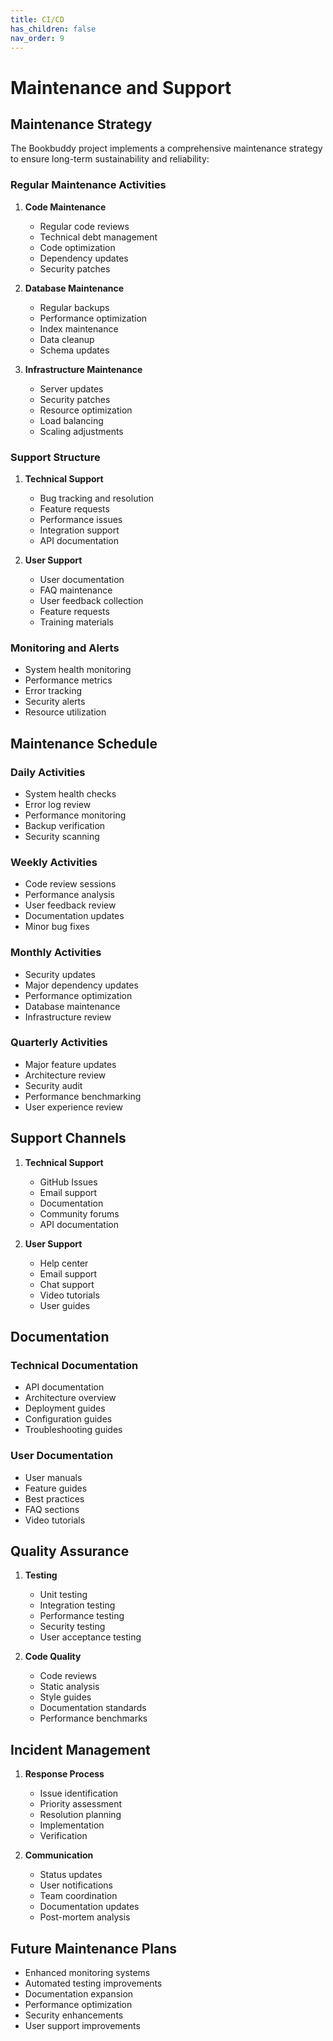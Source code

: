 ```yaml
---
title: CI/CD
has_children: false
nav_order: 9
---
```

# Maintenance and Support

## Maintenance Strategy

The Bookbuddy project implements a comprehensive maintenance strategy to ensure long-term sustainability and reliability:

### Regular Maintenance Activities

1. **Code Maintenance**
   - Regular code reviews
   - Technical debt management
   - Code optimization
   - Dependency updates
   - Security patches

2. **Database Maintenance**
   - Regular backups
   - Performance optimization
   - Index maintenance
   - Data cleanup
   - Schema updates

3. **Infrastructure Maintenance**
   - Server updates
   - Security patches
   - Resource optimization
   - Load balancing
   - Scaling adjustments

### Support Structure

1. **Technical Support**
   - Bug tracking and resolution
   - Feature requests
   - Performance issues
   - Integration support
   - API documentation

2. **User Support**
   - User documentation
   - FAQ maintenance
   - User feedback collection
   - Feature requests
   - Training materials

### Monitoring and Alerts

- System health monitoring
- Performance metrics
- Error tracking
- Security alerts
- Resource utilization

## Maintenance Schedule

### Daily Activities
- System health checks
- Error log review
- Performance monitoring
- Backup verification
- Security scanning

### Weekly Activities
- Code review sessions
- Performance analysis
- User feedback review
- Documentation updates
- Minor bug fixes

### Monthly Activities
- Security updates
- Major dependency updates
- Performance optimization
- Database maintenance
- Infrastructure review

### Quarterly Activities
- Major feature updates
- Architecture review
- Security audit
- Performance benchmarking
- User experience review

## Support Channels

1. **Technical Support**
   - GitHub Issues
   - Email support
   - Documentation
   - Community forums
   - API documentation

2. **User Support**
   - Help center
   - Email support
   - Chat support
   - Video tutorials
   - User guides

## Documentation

### Technical Documentation
- API documentation
- Architecture overview
- Deployment guides
- Configuration guides
- Troubleshooting guides

### User Documentation
- User manuals
- Feature guides
- Best practices
- FAQ sections
- Video tutorials

## Quality Assurance

1. **Testing**
   - Unit testing
   - Integration testing
   - Performance testing
   - Security testing
   - User acceptance testing

2. **Code Quality**
   - Code reviews
   - Static analysis
   - Style guides
   - Documentation standards
   - Performance benchmarks

## Incident Management

1. **Response Process**
   - Issue identification
   - Priority assessment
   - Resolution planning
   - Implementation
   - Verification

2. **Communication**
   - Status updates
   - User notifications
   - Team coordination
   - Documentation updates
   - Post-mortem analysis

## Future Maintenance Plans

- Enhanced monitoring systems
- Automated testing improvements
- Documentation expansion
- Performance optimization
- Security enhancements
- User support improvements 
